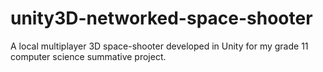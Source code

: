 # unity3D-networked-space-shooter
A local multiplayer 3D space-shooter developed in Unity for my grade 11 computer science summative project.
